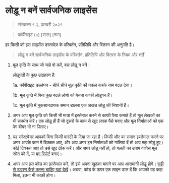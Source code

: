 # लोड़ू न बनें सार्वजनिक लाइसेंस

> संस्करण १.२, फ़रवरी २०२१

> कॉपीराइट (c) \[साल\] \[नाम\]

हर किसी को इस लाइसेंस दस्तावेज़ के परिवर्तन, प्रतिलिपि और वितरण की अनुमति है।

> लोड़ू न बनें सार्वजनिक लाइसेंस के परिवर्तन, प्रतिलिपि और वितरण के नियम और शर्तें

1. मूल कृति के साथ जो चाहे वो करें, बस लोड़ू न बनें।

    लोड़ूपंती के कुछ उदाहरण हैं:

    1a. कॉपीराइट उल्लंघन - सीधे सीधे मूल कृति की नक़ल करके नाम बदल देना।

    1b. मूल कृति में बिना कुछ बदले लोगो को बेचना काफी लोड़ूपन हैं।

    1c. मूल कृति में नुकसानदायक समान डालना एक अखंड लोड़ू की निशानी हैं।

2. अगर आप मूल कृति को किसी भी मात्रा में इस्तेमाल करने से काफी पैसा कमाते हैं तो मूल लेखकों का भी समर्थन करें। एक लोड़ू ही हैं जो दूसरों के काम से खुद लपक पैसे बनाए और मूल निर्माताओं को एक पेग बीयर भी ना पिलाए।

3. यह सॉफ्टवेयर आपको बिना किसी वारंटी के दिया जा रहा हैं। किसी और का समान इस्तेमाल करने पर अगर आपके काम में दिक्कत आए, और आप अगर इन निर्माताओं को गालियां दें तो आप महा लोड़ू हुए। कोई दिक्कत आए तो उसे खुद ठीक करें। और अगर लोड़ू नहीं हो, तो गलती का उपाय वापिस मूल स्रोत को दें, या [बग रिपोर्ट](https://www.chiark.greenend.org.uk/~sgtatham/bugs.html) बनाएं।

4. अगर आप इस कोड का इस्तेमाल करें, तो इसे अपना खुदका बताने पर आप आसमानी लोड़ू होगे। [सही से उद्धरण कैसे करना चाहिए यहां देखें](https://academia.stackexchange.com/questions/14010/how-do-you-cite-a-github-repository)। अथवा, कोड के ऊपर एक लाइन डाल दें कि आपको यह कहा मिला, इतना भी काफ़ी होगा।
